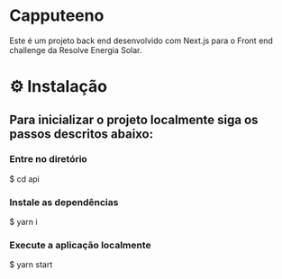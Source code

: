 # Capputeeno
Este é um projeto back end desenvolvido com Next.js para o Front end challenge da Resolve Energia Solar.

# ⚙️ Instalação
## Para inicializar o projeto localmente siga os passos descritos abaixo:

### Entre no diretório
$ cd api

### Instale as dependências
$ yarn i

### Execute a aplicação localmente
$ yarn start